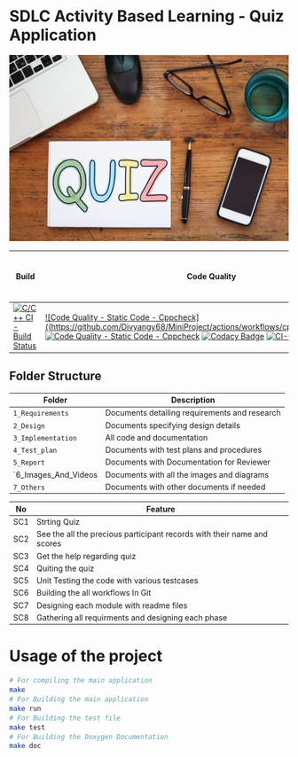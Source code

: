 # SDLC Activity Based Learning - Quiz Application
![Quiz](6_Images_And_Videos/Logo.png)

Build | Code Quality | Unity | [Git Inspector](using github.io option)
------|----------|-------|--------------
[![C/C++ CI - Build Status](https://github.com/Divyangy68/MiniProject/actions/workflows/c_c++_build_status.yml/badge.svg)](https://github.com/Divyangy68/MiniProject/actions/workflows/c_c++_build_status.yml) | [![Code Quality - Static Code - Cppcheck]((https://github.com/Divyangy68/MiniProject/actions/workflows/cppcheck.yml/badge.svg)](https://github.com/Divyangy68/MiniProject/actions/workflows/cppcheck.yml) [![Code Quality - Static Code - Cppcheck](https://github.com/Divyangy68/MiniProject/actions/workflows/cppcheck.yml/badge.svg)](https://github.com/Divyangy68/MiniProject/actions/workflows/cppcheck.yml) [![Codacy Badge](https://app.codacy.com/project/badge/Grade/58df8438f4734342927b1de8fdeefb05)](https://www.codacy.com/gh/Divyangy68/MiniProject/dashboard?utm_source=github.com&amp;utm_medium=referral&amp;utm_content=Divyangy68/MiniProject&amp;utm_campaign=Badge_Grade) [![CI-Coverage](https://github.com/Divyangy68/MiniProject/actions/workflows/codecoverage.yml/badge.svg)](https://github.com/Divyangy68/MiniProject/actions/workflows/codecoverage.yml)| [![Unit Testing - Unity](https://github.com/Divyangy68/MiniProject/actions/workflows/unittest.yml/badge.svg)](https://github.com/Divyangy68/MiniProject/actions/workflows/unittest.yml)|[![Contribution Check - Git Inspector](https://github.com/Divyangy68/MiniProject/actions/workflows/gitinspect.yml/badge.svg)](https://github.com/Divyangy68/MiniProject/actions/workflows/gitinspect.yml)

## Folder Structure
Folder             | Description
-------------------| -----------------------------------------
`1_Requirements`   | Documents detailing requirements and research
`2_Design`         | Documents specifying design details
`3_Implementation` | All code and documentation
`4_Test_plan`      | Documents with test plans and procedures
`5_Report`      | Documents with Documentation for Reviewer
`6_Images_And_Videos      | Documents with all the images and diagrams
`7_Others`      | Documents with other documents if needed



| No |Feature  |
|--|--|
| SC1 |Strting Quiz  |
| SC2 |See the all the precious participant records with their name and scores |
| SC3 |Get the help regarding quiz |
| SC4 |Quiting the quiz |
| SC5 |Unit Testing the code with various testcases |
| SC6 |Building the all workflows In Git |
| SC7 |Designing each module with readme files |
| SC8 |Gathering all requirments and designing each phase |


# Usage of the project
```sh
# For compiling the main application
make 
# For Building the main application
make run
# For Building the test file
make test
# For Building the Doxygen Documentation
make doc
```


